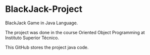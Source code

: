 # BlackJack-Project
BlackJack Game in Java Language.

The project was done in the course Oriented Object Programming at Instituto Superior Técnico.

This GitHub stores the project java code. 
